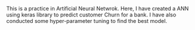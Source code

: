 This is a practice in Artificial Neural Netwrok.
 Here, I have created a ANN using keras library to predict customer Churn for a bank.
 I have also conducted some hyper-parameter tuning to find the best model.
